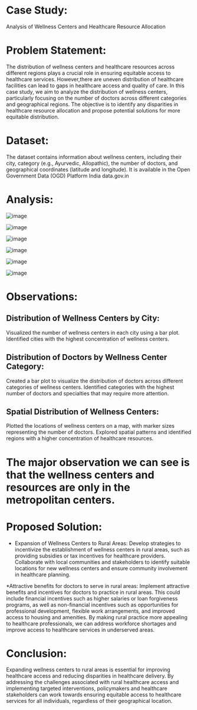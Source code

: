 # Case Study: 
Analysis of Wellness Centers and Healthcare Resource Allocation

# Problem Statement:
The distribution of wellness centers and healthcare resources across different regions plays a crucial role in ensuring equitable access to healthcare services. However,there are uneven distribution of healthcare facilities can lead to gaps in healthcare access and quality of care. In this case study, we aim to analyze the distribution of wellness centers, particularly focusing on the number of doctors across different categories and geographical regions. The objective is to identify any disparities in healthcare resource allocation and propose potential solutions for more equitable distribution.

# Dataset:
The dataset contains information about wellness centers, including their city, category (e.g., Ayurvedic, Allopathic), the number of doctors, and geographical coordinates (latitude and longitude). 
It is available in the Open Government Data (OGD) Platform India data.gov.in
# Analysis:
![image](https://github.com/poojaharihar03/Wellness-cities-case-study/assets/88924201/c1ee7ffb-e8ba-4c07-bfc5-5702a593ea76)

![image](https://github.com/poojaharihar03/Wellness-cities-case-study/assets/88924201/a48198c9-de21-49b3-b54b-d8e88295b989)

![image](https://github.com/poojaharihar03/Wellness-cities-case-study/assets/88924201/6c9a6942-1d68-45fe-a643-b71d9b735014)

![image](https://github.com/poojaharihar03/Wellness-cities-case-study/assets/88924201/2057c386-ee87-44d3-987f-338efbefcfd3)

![image](https://github.com/poojaharihar03/Wellness-cities-case-study/assets/88924201/565d21fc-f9b6-4ccd-886f-6182b75e6453)

![image](https://github.com/poojaharihar03/Wellness-cities-case-study/assets/88924201/bef75608-fa6a-448a-b2d5-cc75d9a14891)

# Observations:

## Distribution of Wellness Centers by City:

Visualized the number of wellness centers in each city using a bar plot.
Identified cities with the highest concentration of wellness centers.

## Distribution of Doctors by Wellness Center Category:
Created a bar plot to visualize the distribution of doctors across different categories of wellness centers.
Identified categories with the highest number of doctors and specialties that may require more attention.

## Spatial Distribution of Wellness Centers:
Plotted the locations of wellness centers on a map, with marker sizes representing the number of doctors.
Explored spatial patterns and identified regions with a higher concentration of healthcare resources.

# The major observation we can see is that the wellness centers and resources are only in the metropolitan centers.
# Proposed Solution:

* Expansion of Wellness Centers to Rural Areas:
Develop strategies to incentivize the establishment of wellness centers in rural areas, such as providing subsidies or tax incentives for healthcare providers.
Collaborate with local communities and stakeholders to identify suitable locations for new wellness centers and ensure community involvement in healthcare planning.

*Attractive benefits for doctors to serve in rural areas:
Implement attractive benefits and incentives for doctors to practice in rural areas. This could include financial incentives such as higher salaries or loan forgiveness programs, as well as non-financial incentives such as opportunities for professional development, flexible work arrangements, and improved access to housing and amenities. By making rural practice more appealing to healthcare professionals, we can address workforce shortages and improve access to healthcare services in underserved areas.

# Conclusion:
Expanding wellness centers to rural areas is essential for improving healthcare access and reducing disparities in healthcare delivery. By addressing the challenges associated with rural healthcare access and implementing targeted interventions, policymakers and healthcare stakeholders can work towards ensuring equitable access to healthcare services for all individuals, regardless of their geographical location.

